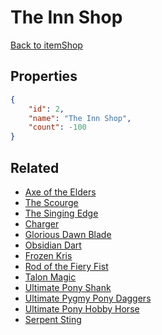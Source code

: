# The Inn Shop

<no description available>

[Back to itemShop](../item-shops.md)

## Properties

```json
{
    "id": 2,
    "name": "The Inn Shop",
    "count": -100
}
```

## Related

- [Axe of the Elders](../items/133-axe-of-the-elders.md)
- [The Scourge](../items/134-the-scourge.md)
- [The Singing Edge](../items/135-the-singing-edge.md)
- [Charger](../items/30-charger.md)
- [Glorious Dawn Blade](../items/36-glorious-dawn-blade.md)
- [Obsidian Dart](../items/225-obsidian-dart.md)
- [Frozen Kris](../items/235-frozen-kris.md)
- [Rod of the Fiery Fist](../items/186-rod-of-the-fiery-fist.md)
- [Talon Magic](../items/201-talon-magic.md)
- [Ultimate Pony Shank](../items/5873-ultimate-pony-shank.md)
- [Ultimate Pygmy Pony Daggers](../items/5874-ultimate-pygmy-pony-daggers.md)
- [Ultimate Pony Hobby Horse](../items/5875-ultimate-pony-hobby-horse.md)
- [Serpent Sting](../items/59-serpent-sting.md)

